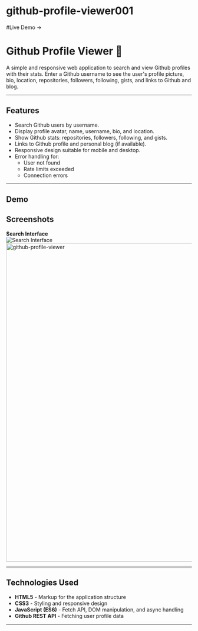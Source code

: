 # github-profile-viewer001


#Live Demo ->

# Github Profile Viewer 🐙

A simple and responsive web application to search and view Github profiles with their stats. Enter a Github username to see the user's profile picture, bio, location, repositories, followers, following, gists, and links to Github and blog.

---

## Features

- Search Github users by username.
- Display profile avatar, name, username, bio, and location.
- Show Github stats: repositories, followers, following, and gists.
- Links to Github profile and personal blog (if available).
- Responsive design suitable for mobile and desktop.
- Error handling for:
  - User not found
  - Rate limits exceeded
  - Connection errors

---

## Demo

## Screenshots

**Search Interface**  
![Search Interface](github-profile-viewer.png)
 <img width="1870" height="861" alt="github-profile-viewer" src="https://github.com/user-attachments/assets/10cde479-94ee-4dcc-bc03-85e3f3d2d9ef" />



---

## Technologies Used

- **HTML5** - Markup for the application structure
- **CSS3** - Styling and responsive design
- **JavaScript (ES6)** - Fetch API, DOM manipulation, and async handling
- **Github REST API** - Fetching user profile data

---


